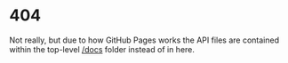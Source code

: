 # 404

Not really, but due to how GitHub Pages works the API files are contained within the top-level [/docs](https://github.com/ApkalluFalls/api.apkallufalls.com/tree/master/api) folder instead of in here.
